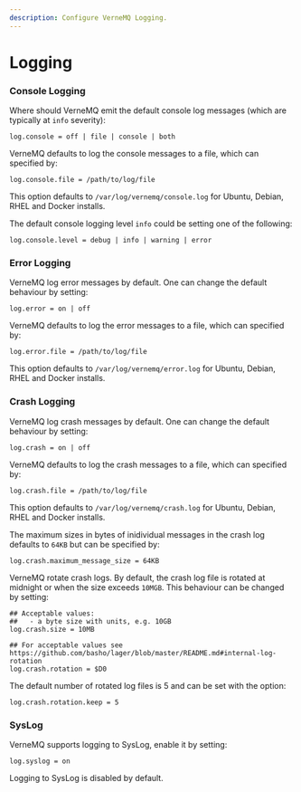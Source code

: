 ```yaml
---
description: Configure VerneMQ Logging.
---
```


# Logging

### Console Logging

Where should VerneMQ emit the default console log messages \(which are typically at `info` severity\):

```text
log.console = off | file | console | both
```

VerneMQ defaults to log the console messages to a file, which can specified by:

```text
log.console.file = /path/to/log/file
```

This option defaults to `/var/log/vernemq/console.log` for Ubuntu, Debian, RHEL and Docker installs.

The default console logging level `info` could be setting one of the following:

```text
log.console.level = debug | info | warning | error
```

### Error Logging

VerneMQ log error messages by default. One can change the default behaviour by setting:

```text
log.error = on | off
```

VerneMQ defaults to log the error messages to a file, which can specified by:

```text
log.error.file = /path/to/log/file
```

This option defaults to `/var/log/vernemq/error.log` for Ubuntu, Debian, RHEL and Docker installs.

### Crash Logging

VerneMQ log crash messages by default. One can change the default behaviour by setting:

```text
log.crash = on | off
```

VerneMQ defaults to log the crash messages to a file, which can specified by:

```text
log.crash.file = /path/to/log/file
```

This option defaults to `/var/log/vernemq/crash.log` for Ubuntu, Debian, RHEL and Docker installs.

The maximum sizes in bytes of inidividual messages in the crash log defaults to `64KB` but can be specified by:

```text
log.crash.maximum_message_size = 64KB
```

VerneMQ rotate crash logs. By default, the crash log file is rotated at midnight or when the size exceeds `10MGB`. This behaviour can be changed by setting:

```text
## Acceptable values:
##   - a byte size with units, e.g. 10GB
log.crash.size = 10MB

## For acceptable values see https://github.com/basho/lager/blob/master/README.md#internal-log-rotation
log.crash.rotation = $D0
```

The default number of rotated log files is 5 and can be set with the option:

```text
log.crash.rotation.keep = 5
```

### SysLog

VerneMQ supports logging to SysLog, enable it by setting:

```text
log.syslog = on
```

Logging to SysLog is disabled by default.
